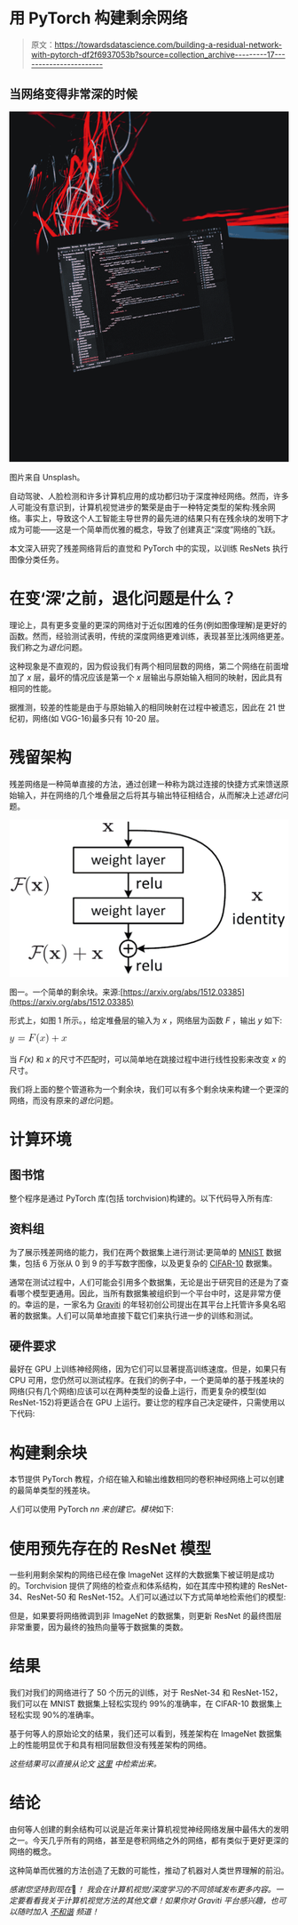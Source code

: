 # 用 PyTorch 构建剩余网络

> 原文：<https://towardsdatascience.com/building-a-residual-network-with-pytorch-df2f6937053b?source=collection_archive---------17----------------------->

## 当网络变得非常深的时候

![](img/2f428dc8952f28a3ad0be1e912664cdf.png)

图片来自 Unsplash。

自动驾驶、人脸检测和许多计算机应用的成功都归功于深度神经网络。然而，许多人可能没有意识到，计算机视觉进步的繁荣是由于一种特定类型的架构:残余网络。事实上，导致这个人工智能主导世界的最先进的结果只有在残余块的发明下才成为可能——这是一个简单而优雅的概念，导致了创建真正“深度”网络的飞跃。

本文深入研究了残差网络背后的直觉和 PyTorch 中的实现，以训练 ResNets 执行图像分类任务。

# 在变‘深’之前，退化问题是什么？

理论上，具有更多变量的更深的网络对于近似困难的任务(例如图像理解)是更好的函数。然而，经验测试表明，传统的深度网络更难训练，表现甚至比浅网络更差。我们称之为*退化*问题。

这种现象是不直观的，因为假设我们有两个相同层数的网络，第二个网络在前面增加了 *x* 层，最坏的情况应该是第一个 *x* 层输出与原始输入相同的映射，因此具有相同的性能。

据推测，较差的性能是由于与原始输入的相同映射在过程中被遗忘，因此在 21 世纪初，网络(如 VGG-16)最多只有 10-20 层。

# **残留架构**

残差网络是一种简单直接的方法，通过创建一种称为跳过连接的快捷方式来馈送原始输入，并在网络的几个堆叠层之后将其与输出特征相结合，从而解决上述*退化*问题。

![](img/1eda82004698e0dc2c3aad6e636c878a.png)

图一。一个简单的剩余块。来源:[https://arxiv.org/abs/1512.03385](https://arxiv.org/abs/1512.03385)

形式上，如图 1 所示。，给定堆叠层的输入为 *x* ，网络层为函数 *F* ，输出 *y* 如下:

![](img/838604667bfb0df5b162f2a473f503a2.png)

当 *F(x)* 和 *x* 的尺寸不匹配时，可以简单地在跳接过程中进行线性投影来改变 *x* 的尺寸。

我们将上面的整个管道称为一个剩余块，我们可以有多个剩余块来构建一个更深的网络，而没有原来的*退化*问题。

# 计算环境

## 图书馆

整个程序是通过 PyTorch 库(包括 torchvision)构建的。以下代码导入所有库:

## 资料组

为了展示残差网络的能力，我们在两个数据集上进行测试:更简单的 [MNIST](https://gas.graviti.com/dataset/hellodataset/MNIST/?utm_medium=0828Taying_2) 数据集，包括 6 万张从 0 到 9 的手写数字图像，以及更复杂的 [CIFAR-10](https://gas.graviti.com/dataset/graviti/CIFAR10?utm_medium=0828Taying_2) 数据集。

通常在测试过程中，人们可能会引用多个数据集，无论是出于研究目的还是为了查看哪个模型更通用。因此，当所有数据集被组织到一个平台中时，这是非常方便的。幸运的是，一家名为 [Graviti](https://graviti.com?utm_medium=0828Taying_2) 的年轻初创公司提出在其平台上托管许多臭名昭著的数据集。人们可以简单地直接下载它们来执行进一步的训练和测试。

## 硬件要求

最好在 GPU 上训练神经网络，因为它们可以显著提高训练速度。但是，如果只有 CPU 可用，您仍然可以测试程序。在我们的例子中，一个更简单的基于残差块的网络(只有几个网络)应该可以在两种类型的设备上运行，而更复杂的模型(如 ResNet-152)将更适合在 GPU 上运行。要让您的程序自己决定硬件，只需使用以下代码:

# 构建剩余块

本节提供 PyTorch 教程，介绍在输入和输出维数相同的卷积神经网络上可以创建的最简单类型的残差块。

人们可以使用 PyTorch *nn 来创建它。模块*如下:

# 使用预先存在的 ResNet 模型

一些利用剩余架构的网络已经在像 ImageNet 这样的大数据集下被证明是成功的。Torchvision 提供了网络的检查点和体系结构，如在其库中预构建的 ResNet-34、ResNet-50 和 ResNet-152。人们可以通过以下方式简单地检索他们的模型:

但是，如果要将网络微调到非 ImageNet 的数据集，则更新 ResNet 的最终图层非常重要，因为最终的独热向量等于数据集的类数。

# 结果

我们对我们的网络进行了 50 个历元的训练，对于 ResNet-34 和 ResNet-152，我们可以在 MNIST 数据集上轻松实现约 99%的准确率，在 CIFAR-10 数据集上轻松实现 90%的准确率。

基于何等人的原始论文的结果，我们还可以看到，残差架构在 ImageNet 数据集上的性能明显优于和具有相同层数但没有残差架构的网络。

*这些结果可以直接从论文* [*这里*](https://arxiv.org/abs/1512.03385) *中检索出来。*

# 结论

由何等人创建的剩余结构可以说是近年来计算机视觉神经网络发展中最伟大的发明之一。今天几乎所有的网络，甚至是卷积网络之外的网络，都有类似于更好更深的网络的概念。

这种简单而优雅的方法创造了无数的可能性，推动了机器对人类世界理解的前沿。

*感谢您坚持到现在*🙏*！* *我会在计算机视觉/深度学习的不同领域发布更多内容。一定要看看我关于计算机视觉方法的其他文章！如果你对 Graviti 平台感兴趣，也可以随时加入* [*不和谐*](https://discord.gg/sF9zQTbB) *频道！*